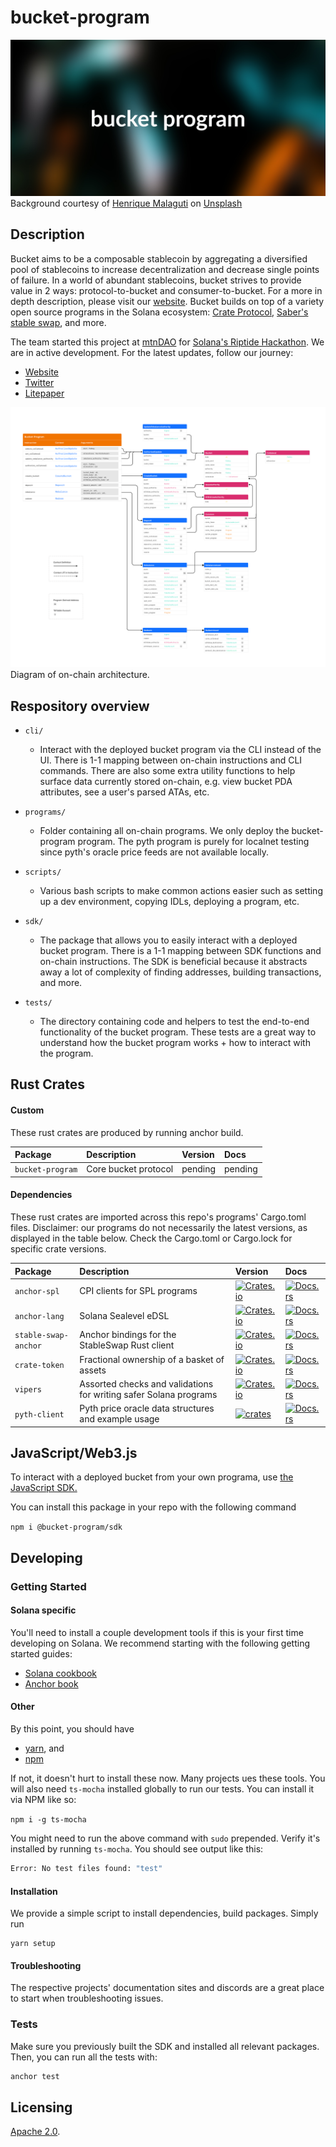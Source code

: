 # bucket-program

<div>
    <div align="center">
        <img src="./assets/banner.png" />
    </div>
    <span>
        Background courtesy of <a href="https://unsplash.com/@7henrique1993">Henrique Malaguti</a> on <a href="https://unsplash.com">Unsplash</a>
    </span>
</div>

## Description

Bucket aims to be a composable stablecoin by aggregating a diversified pool of stablecoins to increase decentralization and decrease single points of failure. In a world of abundant stablecoins, bucket strives to provide value in 2 ways: protocol-to-bucket and consumer-to-bucket. For a more in depth description, please visit our [website](https://bucketdao.com). Bucket builds on top of a variety open source programs in the Solana ecosystem: [Crate Protocol](https://github.com/CrateProtocol/crate), [Saber's stable swap](https://github.com/saber-hq/stable-swap), and more.

The team started this project at [mtnDAO](https://twitter.com/mtnDAO) for [Solana's Riptide Hackathon](https://solana.com/riptide). We are in active development. For the latest updates, follow our journey:

- [Website](https://bucketdao.com)
- [Twitter](https://twitter.com/bucket_sol)
- [Litepaper](https://docs.google.com/document/d/1_GOjncQYXdtBtDilnhC1_wZllG9nEKJgOS7xX4IV2H4/)

<div>
    <div align="center">
        <img src="./assets/onchain_diagram.png" />
    </div>
    <span>
        Diagram of on-chain architecture.
    </span>
</div>

## Respository overview

- `cli/`

  - Interact with the deployed bucket program via the CLI instead of the UI. There is 1-1 mapping between on-chain instructions and CLI commands. There are also some extra utility functions to help surface data currently stored on-chain, e.g. view bucket PDA attributes, see a user's parsed ATAs, etc.

- `programs/`

  - Folder containing all on-chain programs. We only deploy the bucket-program program. The pyth program is purely for localnet testing since pyth's oracle price feeds are not available locally.

- `scripts/`

  - Various bash scripts to make common actions easier such as setting up a dev environment, copying IDLs, deploying a program, etc.

- `sdk/`

  - The package that allows you to easily interact with a deployed bucket program. There is a 1-1 mapping between SDK functions and on-chain instructions. The SDK is beneficial because it abstracts away a lot of complexity of finding addresses, building transactions, and more.

- `tests/`
  - The directory containing code and helpers to test the end-to-end functionality of the bucket program. These tests are a great way to understand how the bucket program works + how to interact with the program.

## Rust Crates

#### Custom

These rust crates are produced by running anchor build.

| Package          | Description          | Version | Docs    |
| :--------------- | :------------------- | :------ | :------ |
| `bucket-program` | Core bucket protocol | pending | pending |

#### Dependencies

These rust crates are imported across this repo's programs' Cargo.toml files. Disclaimer: our programs do not necessarily the latest versions, as displayed in the table below. Check the Cargo.toml or Cargo.lock for specific crate versions.

| Package              | Description                                                       | Version                                                                                                         | Docs                                                                                           |
| :------------------- | :---------------------------------------------------------------- | :-------------------------------------------------------------------------------------------------------------- | :--------------------------------------------------------------------------------------------- |
| `anchor-spl`         | CPI clients for SPL programs                                      | [![Crates.io](https://img.shields.io/crates/v/anchor-spl)](https://crates.io/crates/anchor-spl)                 | [![Docs.rs](https://docs.rs/anchor-spl/badge.svg)](https://docs.rs/anchor-spl)                 |
| `anchor-lang`        | Solana Sealevel eDSL                                              | [![Crates.io](https://img.shields.io/crates/v/anchor-lang)](https://crates.io/crates/anchor-lang)               | [![Docs.rs](https://docs.rs/anchor-lang/badge.svg)](https://docs.rs/anchor-lang)               |
| `stable-swap-anchor` | Anchor bindings for the StableSwap Rust client                    | [![Crates.io](https://img.shields.io/crates/v/stable-swap-anchor)](https://crates.io/crates/stable-swap-anchor) | [![Docs.rs](https://docs.rs/stable-swap-anchor/badge.svg)](https://docs.rs/stable-swap-anchor) |
| `crate-token`        | Fractional ownership of a basket of assets                        | [![Crates.io](https://img.shields.io/crates/v/crate-token)](https://crates.io/crates/crate-token)               | [![Docs.rs](https://docs.rs/crate-token/badge.svg)](https://docs.rs/crate-token)               |
| `vipers`             | Assorted checks and validations for writing safer Solana programs | [![Crates.io](https://img.shields.io/crates/v/vipers)](https://crates.io/crates/vipers)                         | [![Docs.rs](https://docs.rs/vipers/badge.svg)](https://docs.rs/vipers)                         |
| `pyth-client`        | Pyth price oracle data structures and example usage               | [![crates](https://img.shields.io/crates/v/pyth-client)](https://crates.io/crates/pyth-client)                  | [![Docs.rs](https://docs.rs/pyth-client/badge.svg)](https://docs.rs/pyth-client)               |

## JavaScript/Web3.js

To interact with a deployed bucket from your own programa, use [the JavaScript SDK.](https://github.com/bucket-dao/bucket-program/tree/main/sdk)

You can install this package in your repo with the following command

`npm i @bucket-program/sdk`

## Developing

### Getting Started

#### Solana specific

You'll need to install a couple development tools if this is your first time developing on Solana. We recommend starting with the following getting started guides:

- [Solana cookbook](https://solanacookbook.com/getting-started/installation.html#macos-linux)
- [Anchor book](https://book.anchor-lang.com/chapter_2/getting_started.html)

#### Other

By this point, you should have

- [yarn](https://classic.yarnpkg.com/lang/en/docs/install), and
- [npm](https://docs.npmjs.com/cli/v7/configuring-npm/install)

If not, it doesn't hurt to install these now. Many projects ues these tools. You will also need `ts-mocha` installed globally to run our tests. You can install it via NPM like so:

`npm i -g ts-mocha`

You might need to run the above command with `sudo` prepended. Verify it's installed by running `ts-mocha`. You should see output like this:

```sh
Error: No test files found: "test"
```

#### Installation

We provide a simple script to install dependencies, build packages. Simply run

```
yarn setup
```

#### Troubleshooting

The respective projects' documentation sites and discords are a great place to start when troubleshooting issues.

### Tests

Make sure you previously built the SDK and installed all relevant packages. Then, you can run all the tests with:

```sh
anchor test
```

## Licensing

[Apache 2.0](./LICENSE).
